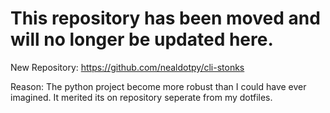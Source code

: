 # This repository has been moved and will no longer be updated here.

New Repository: https://github.com/nealdotpy/cli-stonks

Reason: The python project become more robust than I could have ever imagined. It merited its on repository seperate from my dotfiles.


